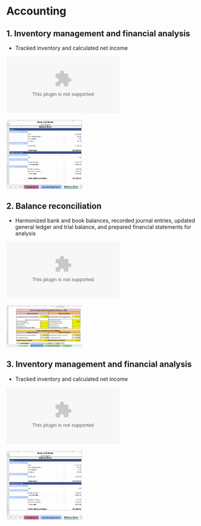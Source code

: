 # Accounting

## 1. Inventory management and financial analysis
- Tracked inventory and calculated net income

![View/download report](
https://github.com/rizsocial/Accounting/blob/main/Inventory%20management%20and%20financial%20analysis/2.%20Accounting%20project.xlsx)

<a href="https://github.com/rizsocial/Accounting/blob/main/Inventory%20management%20and%20financial%20analysis/2.%20Accounting%20project.xlsx">
    <img src="https://github.com/rizsocial/Accounting/blob/main/Inventory%20management%20and%20financial%20analysis/2.png" alt="View/download report" width="200">
</a>

## 2. Balance reconciliation
- Harmonized bank and book balances, recorded journal entries, updated general ledger and trial balance, and prepared financial statements for analysis

![View/download report](https://github.com/rizsocial/Accounting/blob/main/Balance%20reconciliation/4.%20Accounting%20project.xlsx)

<a href="https://github.com/rizsocial/Accounting/blob/main/Balance%20reconciliation/4.png">
    <img src="https://github.com/rizsocial/Accounting/blob/main/Balance%20reconciliation/4.png" alt="Screenshot" width="200">
</a>

## 3. Inventory management and financial analysis
- Tracked inventory and calculated net income

![View/download report](
https://github.com/rizsocial/Accounting/blob/main/Inventory%20management%20and%20financial%20analysis/2.%20Accounting%20project.xlsx)


<a href="https://github.com/rizsocial/Accounting/blob/main/Inventory%20management%20and%20financial%20analysis/2.%20Accounting%20project.xlsx">
    <img src="https://github.com/rizsocial/Accounting/blob/main/Inventory%20management%20and%20financial%20analysis/2.png" alt="View/download report" width="200">
</a>
